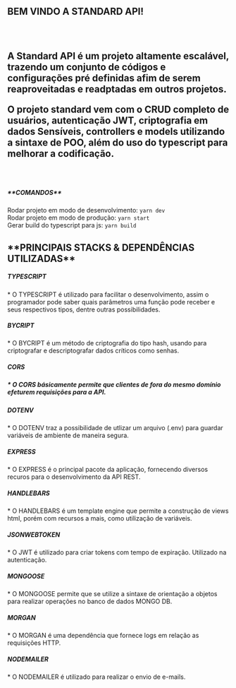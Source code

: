 <H2>BEM VINDO A STANDARD API!<H2>
<br>

A Standard API é um projeto altamente escalável, trazendo um conjunto de códigos e configurações pré definidas afim de serem reaproveitadas e readptadas em outros projetos.
<br>

O projeto standard vem com o CRUD completo de usuários, autenticação JWT, criptografia em dados Sensíveis, controllers e models utilizando a sintaxe de POO, além do uso do typescript para melhorar a codificação.<p>
<br>

<h5>**COMANDOS**</h5>

Rodar projeto em modo de desenvolvimento: `yarn dev`
<br>
Rodar projeto em modo de produção: `yarn start`
<br>
Gerar build do typescript para js: `yarn build`
<br>

<h2>**PRINCIPAIS STACKS & DEPENDÊNCIAS UTILIZADAS**</h2>

<h5>TYPESCRIPT</h5>
* O TYPESCRIPT é utilizado para facilitar o desenvolvimento, assim o programador pode saber quais parâmetros uma função pode receber e seus respectivos tipos, dentre outras possibilidades.
<br>

<h5>BYCRIPT</h5>
* O BYCRIPT é um método de criptografia do tipo hash, usando para criptografar e descriptografar dados críticos como senhas.
<br>

<h5>CORS<h5>
* O CORS básicamente permite que clientes de fora do mesmo domínio efeturem requisições para a API.
<br>

<h5>DOTENV</h5>
* O DOTENV traz a possibilidade de utlizar um arquivo (.env) para guardar variáveis de ambiente de maneira segura.
<br>

<h5>EXPRESS</h5>
* O EXPRESS é o principal pacote da aplicação, fornecendo diversos recuros para o desenvolvimento da API REST.
<br>

<h5>HANDLEBARS</h5>
* O HANDLEBARS é um template engine que permite a construção de views html, porém com recursos a mais, como utilização de variáveis.
<br>

<h5>JSONWEBTOKEN</h5>
* O JWT é utilizado para criar tokens com tempo de expiração. Utilizado na autenticação.
<br>

<h5>MONGOOSE</h5>
* O MONGOOSE permite que se utilize a sintaxe de orientação a objetos para realizar operações no banco de dados MONGO DB.
<br>

<h5>MORGAN</h5>
* O MORGAN é uma dependência que fornece logs em relação as requisições HTTP.
<br>

<h5>NODEMAILER</h5>
* O NODEMAILER é utilizado para realizar o envio de e-mails.
<br>
